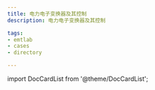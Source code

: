 ```yaml
---
title: 电力电子变换器及其控制
description: 电力电子变换器及其控制

tags:
- emtlab
- cases
- directory

---
```


import DocCardList from '@theme/DocCardList';

<DocCardList />